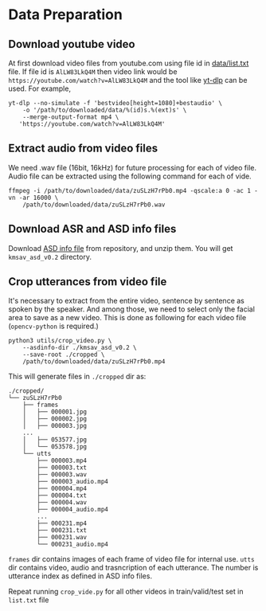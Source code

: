 # Data Preparation

## Download youtube video
At first download video files from youtube.com using file id in
[data/list.txt](data/list.txt) file. If file id is `AlLW83LkQ4M` then video
link would be `https://youtube.com/watch?v=AlLW83LkQ4M` and the tool like
[yt-dlp](https://github.com/yt-dlp/yt-dlp) can be used. For example,

    yt-dlp --no-simulate -f 'bestvideo[height=1080]+bestaudio' \
        -o '/path/to/downloaded/data/%(id)s.%(ext)s' \
        --merge-output-format mp4 \
       'https://youtube.com/watch?v=AlLW83LkQ4M'

## Extract audio from video files

We need .wav file (16bit, 16kHz) for future processing for each of video file.
Audio file can be extracted using the following command for each of vide.

    ffmpeg -i /path/to/downloaded/data/zuSLzH7rPb0.mp4 -qscale:a 0 -ac 1 -vn -ar 16000 \
        /path/to/downloaded/data/zuSLzH7rPb0.wav

## Download ASR and ASD info files
Download [ASD info file](https://github.com/etri/kmsav/releases/download/v0.2.0/kmsav_asd_v0.2.zip)
from repository, and unzip them. You will get `kmsav_asd_v0.2` directory.

## Crop utterances from video file
It's necessary to extract from the entire video, sentence by sentence as spoken
by the speaker. And among those, we need to select only the facial area to save
as a new video. This is done as following for each video file (`opencv-python`
is required.)

    python3 utils/crop_video.py \
        --asdinfo-dir ./kmsav_asd_v0.2 \
        --save-root ./cropped \
        /path/to/downloaded/data/zuSLzH7rPb0.mp4

This will generate files in `./cropped` dir as:

    ./cropped/
    └── zuSLzH7rPb0
        ├── frames
        │   ├── 000001.jpg
        │   ├── 000002.jpg
        │   ├── 000003.jpg
        ...
        │   ├── 053577.jpg
        │   └── 053578.jpg
        └── utts
            ├── 000003.mp4
            ├── 000003.txt
            ├── 000003.wav
            ├── 000003_audio.mp4
            ├── 000004.mp4
            ├── 000004.txt
            ├── 000004.wav
            ├── 000004_audio.mp4
            ...
            ├── 000231.mp4
            ├── 000231.txt
            ├── 000231.wav
            └── 000231_audio.mp4

`frames` dir contains images of each frame of video file for internal use.
`utts` dir contains video, audio and trasncription of each utterance. The
number is utterance index as defined in ASD info files.

Repeat running `crop_vide.py` for all other videos in train/valid/test set in `list.txt` file
